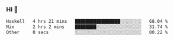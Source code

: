 ### Hi 👋

<!--START_SECTION:waka-->

```txt
Haskell   4 hrs 21 mins   █████████████████░░░░░░░░   68.04 %
Nix       2 hrs 2 mins    ████████░░░░░░░░░░░░░░░░░   31.74 %
Other     0 secs          ░░░░░░░░░░░░░░░░░░░░░░░░░   00.22 %
```

<!--END_SECTION:waka-->
